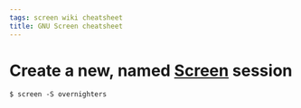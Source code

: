 ```yaml
---
tags: screen wiki cheatsheet
title: GNU Screen cheatsheet
---
```


# Create a new, named [Screen](/wiki/Screen) session

```shell
$ screen -S overnighters
```
